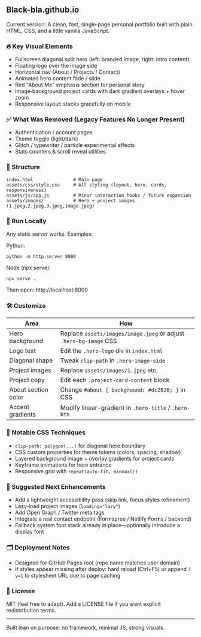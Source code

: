 ## Black-bla.github.io

Current version: A clean, fast, single‑page personal portfolio built with plain HTML, CSS, and a little vanilla JavaScript.

### 🔥 Key Visual Elements
* Fullscreen diagonal split hero (left: branded image, right: intro content)
* Floating logo over the image side
* Horizontal nav (About / Projects / Contact)
* Animated hero content fade / slide
* Red "About Me" emphasis section for personal story
* Image‑background project cards with dark gradient overlays + hover zoom
* Responsive layout: stacks gracefully on mobile

### ✅ What Was Removed (Legacy Features No Longer Present)
* Authentication / account pages
* Theme toggle (light/dark)
* Glitch / typewriter / particle experimental effects
* Stats counters & scroll reveal utilities

### 📁 Structure
```
index.html               # Main page
assets/css/style.css     # All styling (layout, hero, cards, responsiveness)
assets/js/app.js         # Minor interaction hooks / future expansion
assets/images/           # Hero + project images (1.jpeg,2.jpeg,3.jpeg,image.jpeg)
```

### 🚀 Run Locally
Any static server works. Examples:

Python:
```
python -m http.server 8000
```
Node (npx serve):
```
npx serve .
```
Then open: http://localhost:8000

### 🛠 Customize
| Area | How |
|------|-----|
| Hero background | Replace `assets/images/image.jpeg` or adjust `.hero-bg-image` CSS |
| Logo text | Edit the `.hero-logo` div in `index.html` |
| Diagonal shape | Tweak `clip-path` in `.hero-image-side` |
| Project images | Replace `assets/images/1.jpeg` etc. |
| Project copy | Edit each `.project-card-content` block |
| About section color | Change `#about { background: #dc2626; }` in CSS |
| Accent gradients | Modify linear-gradient in `.hero-title` / `.hero-btn` |

### 📐 Notable CSS Techniques
* `clip-path: polygon(...)` for diagonal hero boundary
* CSS custom properties for theme tokens (colors, spacing, shadow)
* Layered background image + overlay gradients for project cards
* Keyframe animations for hero entrance
* Responsive grid with `repeat(auto-fit, minmax())`

### 🧪 Suggested Next Enhancements
* Add a lightweight accessibility pass (skip link, focus styles refinement)
* Lazy‑load project images (`loading="lazy"`)
* Add Open Graph / Twitter meta tags
* Integrate a real contact endpoint (Formspree / Netlify Forms / backend)
* Fallback system font stack already in place—optionally introduce a display font

### 🗂 Deployment Notes
* Designed for GitHub Pages root (repo name matches user domain)
* If styles appear missing after deploy: hard reload (Ctrl+F5) or append `?v=1` to stylesheet URL due to page caching

### 📄 License
MIT (feel free to adapt). Add a LICENSE file if you want explicit redistribution terms.

---
Built lean on purpose: no framework, minimal JS, strong visuals.